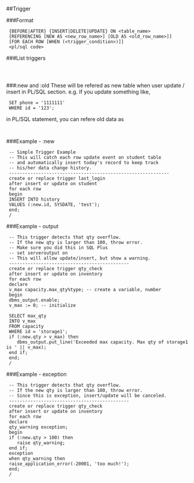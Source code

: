 
##Trigger

###Format
```oracle
 {BEFORE|AFTER} {INSERT|DELETE|UPDATE} ON <table_name>
 [REFERENCING [NEW AS <new_row_name>] [OLD AS <old_row_name>]]
 [FOR EACH ROW [WHEN (<trigger_condition>)]]
 <pl/sql code>
 ```
###List triggers
```oracle
 ```
```oracle
 ```
```oracle
 ```

###:new and :old
These will be refered as new table when user update / insert in PL/SQL section.
e.g.
If you update something like,
```oracle
 SET phone = '1111111'
 WHERE id = '123';
 ```
in PL/SQL statement, you can refere old data as
```oracle
 ```
```oracle
 ```
###Example - :new
```oracle
 -- Simple Trigger Example
 -- This will catch each row update event on student table
 -- and automatically insert today's record to keep track 
 -- his/her data change history.
 ------------------------------------------------------------
 create or replace trigger last_login 
 after insert or update on student
 for each row
 begin
 INSERT INTO history 
 VALUES (:new.id, SYSDATE, 'test');
 end;
 /
 ```
###Example - output
```oracle
 -- This trigger detects that qty overflow.
 -- If the new qty is larger than 100, throw error.
 -- Make sure you did this in SQL Plus
 -- set serveroutput on
 -- This will allow update/insert, but show a warning.
 ---------------------------------------------
 create or replace trigger qty_check 
 after insert or update on inventory
 for each row
 declare
 v_max capacity.max_qty%type; -- create a variable, number
 begin
 dbms_output.enable;
 v_max := 0; -- initialize
 
 SELECT max_qty 
 INTO v_max
 FROM capacity
 WHERE id = 'storage1';
 if (:new.qty > v_max) then
 	dbms_output.put_line('Exceeded max capacity. Max qty of storage1 is ' || v_max);
 end if;
 end;
 /
 ```


###Example - exception
```oracle
 -- This trigger detects that qty overflow.
 -- If the new qty is larger than 100, throw error.
 -- Since this is exception, insert/update will be canceled.
 ---------------------------------------------
 create or replace trigger qty_check 
 after insert or update on inventory
 for each row
 declare
 qty_warning exception; 
 begin
 if (:new.qty > 100) then
 	raise qty_warning;
 end if;
 exception
 when qty_warning then
 raise_application_error(-20001, 'too much!');
 end;
 /
 ```


